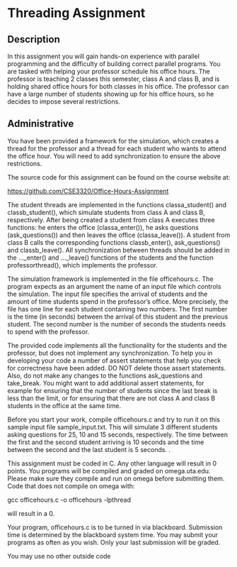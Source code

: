 # Threading Assignment

## Description

In this assignment you will gain hands-on experience with parallel programming and the difficulty of building correct parallel programs. You are tasked with helping your professor schedule his office hours. The professor is teaching 2 classes this semester, class A and class B, and is holding shared office hours for both classes in his office. The professor can have a large number of students showing up for his office hours, so he decides to impose several restrictions.  

## Administrative

You have been provided a framework for the simulation, which creates a thread for the professor and a thread for each student who wants to attend the office hour. You will need to add synchronization to ensure the above restrictions. 

The source code for this assignment can be found on the course website at:  

https://github.com/CSE3320/Office-Hours-Assignment 

The student threads are implemented in the functions classa_student() and classb_student(), which simulate students from class A and class B, respectively. After being created a student from class A executes three functions: he enters the office (classa_enter()), he asks questions (ask_questions()) and then leaves the office (classa_leave()). A student from class B calls the corresponding functions classb_enter(), ask_questions() and classb_leave(). All synchronization between threads should be added in the ..._enter() and ..._leave() functions of the students and the function professorthread(), which implements the professor. 

The simulation framework is implemented in the file officehours.c. The program expects as an argument the name of an input file which controls the simulation. The input file specifies the arrival of students and the amount of time students spend in the professor’s office. More precisely, the file has one line for each student containing two numbers. The first number is the time (in seconds) between the arrival of this student and the previous 
student. The second number is the number of seconds the students needs to spend with the professor. 

The provided code implements all the functionality for the students and the professor, but does not implement any synchronization. To help you in developing your code a number of assert statements that help you check for correctness have been added. DO NOT delete those assert statements. Also, do not make any changes to the functions ask_questions and take_break. You might want to add additional assert statements, for example for ensuring that the number of students since the last break is less than the limit, or for ensuring that there are not class A and class B students in the office at the same time. 

Before you start your work, compile officehours.c and try to run it on this sample input file sample_input.txt. This will simulate 3 different students asking questions for 25, 10 and 15 seconds, respectively. The time between the first and the second student arriving is 10 seconds and the time between the second and the last student is 5 seconds. . 

This assignment must be coded in C. Any other language will result in 0 points. You programs will be compiled and graded on omega.uta.edu. Please make sure they compile and run on omega before submitting them.  Code that does not compile on omega with: 

gcc officehours.c -o officehours -lpthread 

will result in a 0. 

Your program, officehours.c is to be turned in via blackboard. Submission time is determined by the blackboard system time. You may submit your programs as often as you wish. Only your last submission will be graded.  

You may use no other outside code